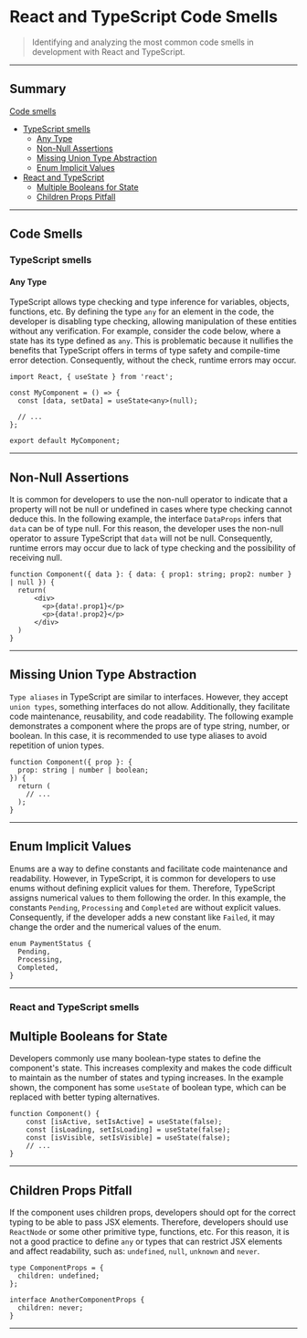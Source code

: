 # React and TypeScript Code Smells

> Identifying and analyzing the most common code smells in development with React and TypeScript.

---

## Summary

[Code smells](#code-smells) <br>
  - [TypeScript smells](#typescript-smells)
    - [Any Type](#any-type)
    - [Non-Null Assertions](#non-null-assertions)
    - [Missing Union Type Abstraction](#missing-union-type-abstraction)
    - [Enum Implicit Values](#enum-implicit-values)
  - [React and TypeScript](#react-and-typescript-smells)
    - [Multiple Booleans for State](#multiple-booleans-for-state)
    - [Children Props Pitfall](#children-props-pitfall)
---

## Code Smells

### TypeScript smells

#### Any Type
TypeScript allows type checking and type inference for variables, objects, functions, etc. By defining the type ``any`` for an element in the code, the developer is disabling type checking, allowing manipulation of these entities without any verification. For example, consider the code below, where a state has its type defined as ``any``. This is problematic because it nullifies the benefits that TypeScript offers in terms of type safety and compile-time error detection. Consequently, without the check, runtime errors may occur.

```tsx
import React, { useState } from 'react';

const MyComponent = () => {
  const [data, setData] = useState<any>(null);

  // ...
};

export default MyComponent;
```

---

## Non-Null Assertions
It is common for developers to use the non-null operator to indicate that a property will not be null or undefined in cases where type checking cannot deduce this. In the following example, the interface ``DataProps`` infers that ``data`` can be of type null. For this reason, the developer uses the non-null operator to assure TypeScript that ``data`` will not be null. Consequently, runtime errors may occur due to lack of type checking and the possibility of receiving null.

```tsx
function Component({ data }: { data: { prop1: string; prop2: number } | null }) {
  return(
      <div>
        <p>{data!.prop1}</p>
        <p>{data!.prop2}</p>
      </div>
  )
}
```

---

## Missing Union Type Abstraction
``Type aliases`` in TypeScript are similar to interfaces. However, they accept ``union types``, something interfaces do not allow. Additionally, they facilitate code maintenance, reusability, and code readability. The following example demonstrates a component where the props are of type string, number, or boolean. In this case, it is recommended to use type aliases to avoid repetition of union types.

```tsx
function Component({ prop }: {
  prop: string | number | boolean;
}) {
  return (
    // ...
  );
}
```

---

## Enum Implicit Values
Enums are a way to define constants and facilitate code maintenance and readability. However, in TypeScript, it is common for developers to use enums without defining explicit values for them. Therefore, TypeScript assigns numerical values to them following the order. In this example, the constants ``Pending``, ``Processing`` and ``Completed`` are without explicit values. Consequently, if the developer adds a new constant like ``Failed``, it may change the order and the numerical values of the enum.

```tsx
enum PaymentStatus {
  Pending,
  Processing,
  Completed,
}
```

---

### React and TypeScript smells

## Multiple Booleans for State
Developers commonly use many boolean-type states to define the component's state. This increases complexity and makes the code difficult to maintain as the number of states and typing increases. In the example shown, the component has some ``useState`` of boolean type, which can be replaced with better typing alternatives.

```tsx
function Component() {
    const [isActive, setIsActive] = useState(false);
    const [isLoading, setIsLoading] = useState(false);
    const [isVisible, setIsVisible] = useState(false);
    // ...
}
```

---

## Children Props Pitfall
If the component uses children props, developers should opt for the correct typing to be able to pass JSX elements. Therefore, developers should use ``ReactNode`` or some other primitive type, functions, etc. For this reason, it is not a good practice to define ``any`` or types that can restrict JSX elements and affect readability, such as: ``undefined``, ``null``, ``unknown`` and ``never``.

```tsx
type ComponentProps = {
  children: undefined;
};

interface AnotherComponentProps {
  children: never;
}
```

---